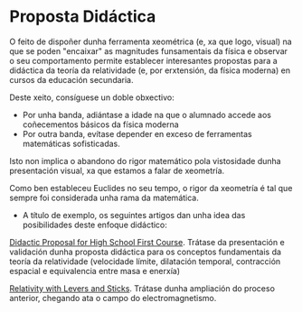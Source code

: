 # Proposta Didáctica

O feito de dispoñer dunha ferramenta xeométrica (e, xa que logo, visual) na que se poden "encaixar" as magnitudes funsamentais da física e observar o seu comportamento permite establecer interesantes propostas para a didáctica da teoría da relatividade (e, por erxtensión, da física moderna) en cursos da educación secundaria.

Deste xeito, consíguese un doble obxectivo:
* Por unha banda, adiántase a idade na que o alumnado accede aos coñecementos básicos da física moderna
* Por outra banda, evítase depender en exceso de ferramentas matemáticas sofisticadas.

Isto non implica o abandono do rigor matemático pola vistosidade dunha presentación visual, xa que estamos a falar de xeometría.

Como ben estableceu Euclides no seu tempo, o rigor da xeometría é tal que sempre foi considerada unha rama da matemática.

* A título de exemplo, os seguintes artigos dan unha idea das posibilidades deste enfoque didáctico:

[Didactic Proposal for High School First Course](../documents/Tese/ESERA_2009Istanbul_ArtigoTese.pdf). Trátase da presentación e validación dunha proposta didáctica para os conceptos fundamentais da teoría da relatividade (velocidade límite, dilatación temporal, contracción espacial e equivalencia entre masa e enerxía)

[Relativity with Levers and Sticks](../documents/Tese/Paper_HSCIBook_July2015.pdf). Trátase dunha ampliación do proceso anterior, chegando ata o campo do electromagnetismo.
